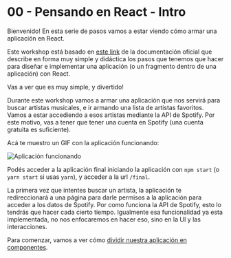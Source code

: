 # 00 - Pensando en React - Intro

Bienvenido! En esta serie de pasos vamos a estar viendo cómo armar una aplicación en React.

Este workshop está basado en [este link](https://facebook.github.io/react/docs/thinking-in-react.html) de la documentación oficial que describe en forma muy simple y didáctica los pasos que tenemos que hacer para diseñar e implementar una aplicación (o un fragmento dentro de una aplicación) con React.

Vas a ver que es muy simple, y divertido!

Durante este workshop vamos a armar una aplicación que nos servirá para buscar artistas musicales, e ir armando una lista de artistas favoritos. Vamos a estar accediendo a esos artistas mediante la API de Spotify. Por este motivo, vas a tener que tener una cuenta en Spotify (una cuenta gratuita es suficiente).

Acá te muestro un GIF con la aplicación funcionando:

![Aplicación funcionando](../assets/00.gif)

Podés acceder a la aplicación final iniciando la aplicación con `npm start` (o `yarn start` si usas `yarn`), y acceder a la url `/final`.

La primera vez que intentes buscar un artista, la aplicación te redireccionará a una página para darle permisos a la aplicación para acceder a los datos de Spotify. Por como funciona la API de Spotify, esto lo tendrás que hacer cada cierto tiempo. Igualmente esa funcionalidad ya esta implementada, no nos enfocaremos en hacer eso, sino en la UI y las interacciones.

Para comenzar, vamos a ver cómo [dividir nuestra aplicación en componentes](./01-dividir-en-componentes.md).